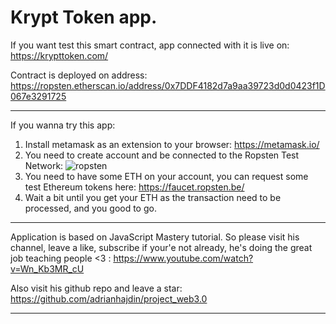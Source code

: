 # Krypt Token app. 

If you want test this smart contract, app connected with it is live on: https://krypttoken.com/


Contract is deployed on address:
https://ropsten.etherscan.io/address/0x7DDF4182d7a9aa39723d0d0423f1D067e3291725

-----

If you wanna try this app:
1. Install metamask as an extension to your browser: https://metamask.io/
2. You need to create account and be connected to the Ropsten Test Network:
![](images/ropsten.png "ropsten")
3. You need to have some ETH on your account, you can request some test Ethereum tokens here: https://faucet.ropsten.be/
4. Wait a bit until you get your ETH as the transaction need to be processed, and you good to go.

----

Application is based on JavaScript Mastery tutorial. So please visit his channel, leave a like, subscribe if your'e not already, he's doing the great job teaching people <3 : https://www.youtube.com/watch?v=Wn_Kb3MR_cU

Also visit his github repo and leave a star:
https://github.com/adrianhajdin/project_web3.0

----


